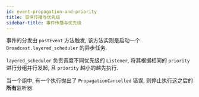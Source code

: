 ```yaml
---
id: event-propagation-and-priority
title: 事件传播与优先级
sidebar-title: 事件传播与优先级
---
```


事件的分发由 `postEvent` 方法触发, 该方法实则是启动一个 `Broadcast.layered_scheduler` 的异步任务.

`layered_scheduler` 负责调度不同优先级的 `Listener`, 将其根据相同的 `priority` 进行分组并行发起,
且 `priority` 越小的越先执行.

当一个组中, 有一个执行抛出了 `PropagationCancelled` 错误, 则停止执行这之后的**所有**监听器.